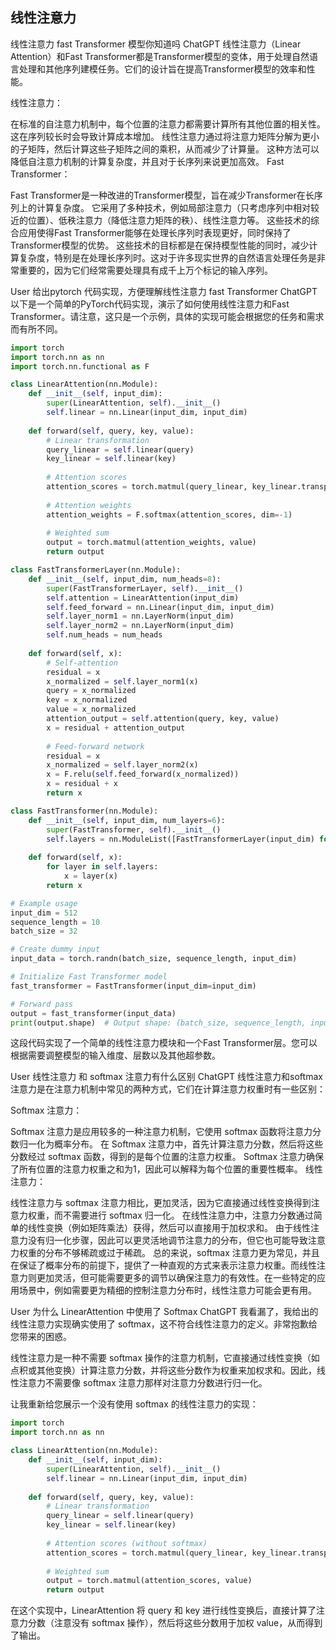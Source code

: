 ## 线性注意力

线性注意力 fast Transformer 模型你知道吗 
ChatGPT
线性注意力（Linear Attention）和Fast Transformer都是Transformer模型的变体，用于处理自然语言处理和其他序列建模任务。它们的设计旨在提高Transformer模型的效率和性能。

线性注意力：

在标准的自注意力机制中，每个位置的注意力都需要计算所有其他位置的相关性。这在序列较长时会导致计算成本增加。
线性注意力通过将注意力矩阵分解为更小的子矩阵，然后计算这些子矩阵之间的乘积，从而减少了计算量。
这种方法可以降低自注意力机制的计算复杂度，并且对于长序列来说更加高效。
Fast Transformer：

Fast Transformer是一种改进的Transformer模型，旨在减少Transformer在长序列上的计算复杂度。
它采用了多种技术，例如局部注意力（只考虑序列中相对较近的位置）、低秩注意力（降低注意力矩阵的秩）、线性注意力等。
这些技术的综合应用使得Fast Transformer能够在处理长序列时表现更好，同时保持了Transformer模型的优势。
这些技术的目标都是在保持模型性能的同时，减少计算复杂度，特别是在处理长序列时。这对于许多现实世界的自然语言处理任务是非常重要的，因为它们经常需要处理具有成千上万个标记的输入序列。



User
给出pytorch 代码实现，方便理解线性注意力 fast Transformer 
ChatGPT
以下是一个简单的PyTorch代码实现，演示了如何使用线性注意力和Fast Transformer。请注意，这只是一个示例，具体的实现可能会根据您的任务和需求而有所不同。

```python
import torch
import torch.nn as nn
import torch.nn.functional as F

class LinearAttention(nn.Module):
    def __init__(self, input_dim):
        super(LinearAttention, self).__init__()
        self.linear = nn.Linear(input_dim, input_dim)
    
    def forward(self, query, key, value):
        # Linear transformation
        query_linear = self.linear(query)
        key_linear = self.linear(key)
        
        # Attention scores
        attention_scores = torch.matmul(query_linear, key_linear.transpose(-2, -1))
        
        # Attention weights
        attention_weights = F.softmax(attention_scores, dim=-1)
        
        # Weighted sum
        output = torch.matmul(attention_weights, value)
        return output

class FastTransformerLayer(nn.Module):
    def __init__(self, input_dim, num_heads=8):
        super(FastTransformerLayer, self).__init__()
        self.attention = LinearAttention(input_dim)
        self.feed_forward = nn.Linear(input_dim, input_dim)
        self.layer_norm1 = nn.LayerNorm(input_dim)
        self.layer_norm2 = nn.LayerNorm(input_dim)
        self.num_heads = num_heads
    
    def forward(self, x):
        # Self-attention
        residual = x
        x_normalized = self.layer_norm1(x)
        query = x_normalized
        key = x_normalized
        value = x_normalized
        attention_output = self.attention(query, key, value)
        x = residual + attention_output
        
        # Feed-forward network
        residual = x
        x_normalized = self.layer_norm2(x)
        x = F.relu(self.feed_forward(x_normalized))
        x = residual + x
        return x

class FastTransformer(nn.Module):
    def __init__(self, input_dim, num_layers=6):
        super(FastTransformer, self).__init__()
        self.layers = nn.ModuleList([FastTransformerLayer(input_dim) for _ in range(num_layers)])
    
    def forward(self, x):
        for layer in self.layers:
            x = layer(x)
        return x

# Example usage
input_dim = 512
sequence_length = 10
batch_size = 32

# Create dummy input
input_data = torch.randn(batch_size, sequence_length, input_dim)

# Initialize Fast Transformer model
fast_transformer = FastTransformer(input_dim=input_dim)

# Forward pass
output = fast_transformer(input_data)
print(output.shape)  # Output shape: (batch_size, sequence_length, input_dim)
```

这段代码实现了一个简单的线性注意力模块和一个Fast Transformer层。您可以根据需要调整模型的输入维度、层数以及其他超参数。

User
线性注意力 和 softmax 注意力有什么区别
ChatGPT
线性注意力和softmax注意力是在注意力机制中常见的两种方式，它们在计算注意力权重时有一些区别：

Softmax 注意力：

Softmax 注意力是应用较多的一种注意力机制，它使用 softmax 函数将注意力分数归一化为概率分布。
在 Softmax 注意力中，首先计算注意力分数，然后将这些分数经过 softmax 函数，得到的是每个位置的注意力权重。
Softmax 注意力确保了所有位置的注意力权重之和为1，因此可以解释为每个位置的重要性概率。
线性注意力：

线性注意力与 softmax 注意力相比，更加灵活，因为它直接通过线性变换得到注意力权重，而不需要进行 softmax 归一化。
在线性注意力中，注意力分数通过简单的线性变换（例如矩阵乘法）获得，然后可以直接用于加权求和。
由于线性注意力没有归一化步骤，因此可以更灵活地调节注意力的分布，但它也可能导致注意力权重的分布不够稀疏或过于稀疏。
总的来说，softmax 注意力更为常见，并且在保证了概率分布的前提下，提供了一种直观的方式来表示注意力权重。而线性注意力则更加灵活，但可能需要更多的调节以确保注意力的有效性。在一些特定的应用场景中，例如需要更为精细的控制注意力分布时，线性注意力可能会更有用。

User
为什么 LinearAttention 中使用了 Softmax 
ChatGPT
我看漏了，我给出的线性注意力实现确实使用了 softmax，这不符合线性注意力的定义。非常抱歉给您带来的困惑。

线性注意力是一种不需要 softmax 操作的注意力机制，它直接通过线性变换（如点积或其他变换）计算注意力分数，并将这些分数作为权重来加权求和。因此，线性注意力不需要像 softmax 注意力那样对注意力分数进行归一化。

让我重新给您展示一个没有使用 softmax 的线性注意力的实现：

```python
import torch
import torch.nn as nn

class LinearAttention(nn.Module):
    def __init__(self, input_dim):
        super(LinearAttention, self).__init__()
        self.linear = nn.Linear(input_dim, input_dim)
    
    def forward(self, query, key, value):
        # Linear transformation
        query_linear = self.linear(query)
        key_linear = self.linear(key)
        
        # Attention scores (without softmax)
        attention_scores = torch.matmul(query_linear, key_linear.transpose(-2, -1))
        
        # Weighted sum
        output = torch.matmul(attention_scores, value)
        return output
```
在这个实现中，LinearAttention 将 query 和 key 进行线性变换后，直接计算了注意力分数（注意没有 softmax 操作），然后将这些分数用于加权 value，从而得到了输出。